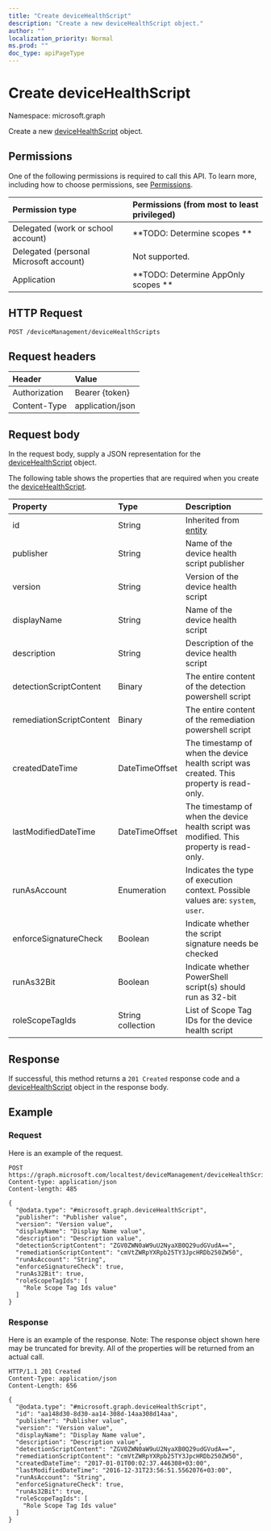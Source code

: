 ```yaml
---
title: "Create deviceHealthScript"
description: "Create a new deviceHealthScript object."
author: ""
localization_priority: Normal
ms.prod: ""
doc_type: apiPageType
---
```


# Create deviceHealthScript

Namespace: microsoft.graph

Create a new [deviceHealthScript](../resources/intune-devices-devicehealthscript.md) object.

## Permissions
One of the following permissions is required to call this API. To learn more, including how to choose permissions, see [Permissions](/concepts/permissions-reference.md).

|Permission type|Permissions (from most to least privileged)|
|:---|:---|
|Delegated (work or school account)|**TODO: Determine scopes **|
|Delegated (personal Microsoft account)|Not supported.|
|Application|**TODO: Determine AppOnly scopes **|

## HTTP Request
<!-- {
  "blockType": "ignored"
}
-->
``` http
POST /deviceManagement/deviceHealthScripts
```

## Request headers
|Header|Value|
|:---|:---|
|Authorization|Bearer {token}|
|Content-Type|application/json|

## Request body
In the request body, supply a JSON representation for the [deviceHealthScript](../resources/intune-devices-devicehealthscript.md) object.

The following table shows the properties that are required when you create the [deviceHealthScript](../resources/intune-devices-devicehealthscript.md).

|Property|Type|Description|
|:---|:---|:---|
|id|String| Inherited from [entity](../resources/entity.md)|
|publisher|String|Name of the device health script publisher|
|version|String|Version of the device health script|
|displayName|String|Name of the device health script|
|description|String|Description of the device health script|
|detectionScriptContent|Binary|The entire content of the detection powershell script|
|remediationScriptContent|Binary|The entire content of the remediation powershell script|
|createdDateTime|DateTimeOffset|The timestamp of when the device health script was created. This property is read-only.|
|lastModifiedDateTime|DateTimeOffset|The timestamp of when the device health script was modified. This property is read-only.|
|runAsAccount|Enumeration|Indicates the type of execution context. Possible values are: `system`, `user`.|
|enforceSignatureCheck|Boolean|Indicate whether the script signature needs be checked|
|runAs32Bit|Boolean|Indicate whether PowerShell script(s) should run as 32-bit|
|roleScopeTagIds|String collection|List of Scope Tag IDs for the device health script|



## Response
If successful, this method returns a `201 Created` response code and a [deviceHealthScript](../resources/intune-devices-devicehealthscript.md) object in the response body.

## Example

### Request
Here is an example of the request.
<!-- {
  "blockType": "request",
  "name": "create_devicehealthscript_from_"
}
-->
``` http
POST https://graph.microsoft.com/localtest/deviceManagement/deviceHealthScripts
Content-type: application/json
Content-length: 485

{
  "@odata.type": "#microsoft.graph.deviceHealthScript",
  "publisher": "Publisher value",
  "version": "Version value",
  "displayName": "Display Name value",
  "description": "Description value",
  "detectionScriptContent": "ZGV0ZWN0aW9uU2NyaXB0Q29udGVudA==",
  "remediationScriptContent": "cmVtZWRpYXRpb25TY3JpcHRDb250ZW50",
  "runAsAccount": "String",
  "enforceSignatureCheck": true,
  "runAs32Bit": true,
  "roleScopeTagIds": [
    "Role Scope Tag Ids value"
  ]
}
```

### Response
Here is an example of the response. Note: The response object shown here may be truncated for brevity. All of the properties will be returned from an actual call.
<!-- {
  "blockType": "response",
  "truncated": true,
  "@odata.type": "microsoft.graph.devicehealthscript"
}
-->
``` http
HTTP/1.1 201 Created
Content-Type: application/json
Content-Length: 656

{
  "@odata.type": "#microsoft.graph.deviceHealthScript",
  "id": "aa148d30-8d30-aa14-308d-14aa308d14aa",
  "publisher": "Publisher value",
  "version": "Version value",
  "displayName": "Display Name value",
  "description": "Description value",
  "detectionScriptContent": "ZGV0ZWN0aW9uU2NyaXB0Q29udGVudA==",
  "remediationScriptContent": "cmVtZWRpYXRpb25TY3JpcHRDb250ZW50",
  "createdDateTime": "2017-01-01T00:02:37.446308+03:00",
  "lastModifiedDateTime": "2016-12-31T23:56:51.5562076+03:00",
  "runAsAccount": "String",
  "enforceSignatureCheck": true,
  "runAs32Bit": true,
  "roleScopeTagIds": [
    "Role Scope Tag Ids value"
  ]
}
```

